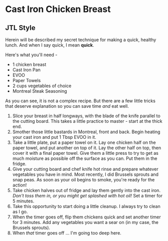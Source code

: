 # Cast Iron Chicken Breast
## JTL Style
Herein will be described my secret technique for making a quick, healthy lunch. And when I say quick, I mean __quick__.

Here's what you'll need - 
* 1 chicken breast
* Cast Iron Pan
* EVOO
* Paper Towels
* 2 cups vegetables of choice
* Montreal Steak Seasoning

As you can see, it is not a complex recipe. But there are a few little tricks that deserve explanation so you can save time _and_ eat well.

1. Slice your breast in half longways, with the blade of the knife parallel to the cutting board. This takes a little practice to master - start at the thick end.
2. Smother those little bastards in Montreal, front and back. Begin heating your cast iron and put 1 Tbsp EVOO in it.
3. Take a little plate, put a paper towel on it. Lay one chicken half on the paper towel, and put another on top of it. Lay the other half on top, then cover it with a final paper towel. Give them a little press to try to get as much moisture as possible off the surface as you can. Put them in the fridge.
4. Give your cutting board and chef knife hot rinse and prepare whatever vegetables you have in mind. Most recently, I did Brussels sprouts and snap peas. As soon as your oil begins to smoke, you're ready for the action!
5. Take chicken halves out of fridge and lay them gently into the cast iron. _Don't toss them in, or you might get splashed with hot oil!_ Set a timer for 5 minutes.
6. Take this opportunity to start doing a little cleanup. I always try to clean as I go.
7. When the timer goes off, flip them chickens quick and set another timer for 3 minutes. Add any vegetables you want a sear on (in my case, the Brussels sprouts).
8. When _that_ timer goes off ... I'm going too deep here.